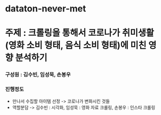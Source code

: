 # dataton-never-met

# 주제 : 크롤링을 통해서 코로나가 취미생활(영화 소비 형태, 음식 소비 형태)에 미친 영향 분석하기 

### 구성원 : 김수빈, 임성묵, 손봉우

### 진행정도
* 만나서 수집할 아이템 선정 -> 코로나가 변화시킨 것들
* 역할분담 -> 김수빈 : 시각화, 임성묵 : 영화 자료 크롤링, 손봉우 : 인스타 크롤링






